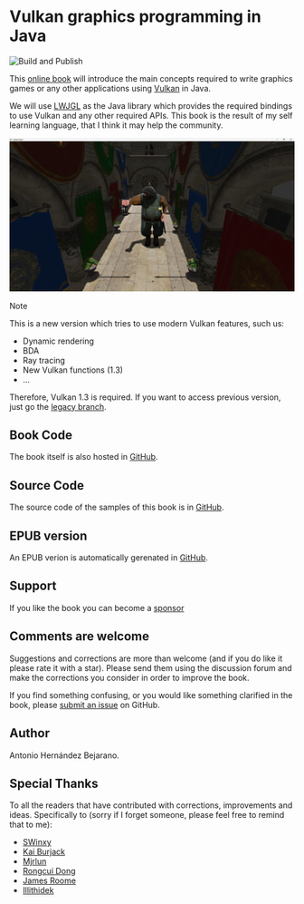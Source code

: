 # Vulkan graphics programming in Java

![Build and Publish](https://github.com/lwjglgamedev/vulkanbook/actions/workflows/maven.yml/badge.svg)

This [online book](bookcontents/) will introduce the main concepts required to write graphics games or any other applications using [Vulkan](https://www.khronos.org/vulkan/) in Java.

We will use [LWJGL](http://www.lwjgl.org/) as the Java library which provides the required bindings to use Vulkan and any other required APIs. This book is the result of my self learning language, that I think it may help the community.

![Sample screen shot](./bookcontents/chapter-17/rc17-screen-shot.png)

> [!NOTE]
> This is a new version which tries to use modern Vulkan features, such us:
> - Dynamic rendering
> - BDA
> - Ray tracing
> - New Vulkan functions (1.3)
> - ...
>
> Therefore, Vulkan 1.3 is required. If you want to access previous version, just go the [legacy branch](https://github.com/lwjglgamedev/vulkanbook/tree/master).

## Book Code

The book itself is also hosted in [GitHub](https://github.com/lwjglgamedev/vulkanbook/tree/test/bookcontents).

## Source Code

The source code of the samples of this book is in [GitHub](https://github.com/lwjglgamedev/vulkanbook/tree/test/booksamples).

## EPUB version

An EPUB verion is automatically gerenated in [GitHub](https://github.com/lwjglgamedev/vulkanbook/tree/master/test/vulkanbook.epub).

## Support

If you like the book you can become a [sponsor](https://github.com/sponsors/lwjglgamedev)

## Comments are welcome

Suggestions and corrections are more than welcome (and if you do like it please rate it with a star). Please send them using the discussion forum and make the corrections you consider in order to improve the book.

If you find something confusing, or you would like something clarified in the book, please [submit an issue](https://github.com/lwjglgamedev/vulkanbook/issues/new/choose) on GitHub.

## Author

Antonio Hernández Bejarano.

## Special Thanks

To all the readers that have contributed with corrections, improvements and ideas. Specifically to (sorry if I forget someone, please feel free to remind that to me):

- [SWinxy](https://github.com/SWinxy)
- [Kai Burjack](https://github.com/httpdigest)
- [Mjrlun](https://github.com/Mjrlun)
- [Rongcui Dong](https://github.com/rongcuid)
- [James Roome](https://github.com/RefuX)
- [Illithidek](https://github.com/Illithidek)
